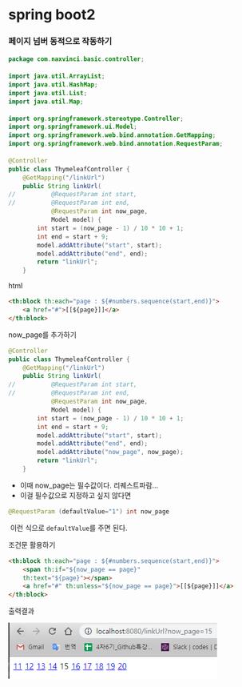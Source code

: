 # spring boot2



### 페이지 넘버 동적으로 작동하기

```java
package com.naxvinci.basic.controller;

import java.util.ArrayList;
import java.util.HashMap;
import java.util.List;
import java.util.Map;

import org.springframework.stereotype.Controller;
import org.springframework.ui.Model;
import org.springframework.web.bind.annotation.GetMapping;
import org.springframework.web.bind.annotation.RequestParam;

@Controller
public class ThymeleafController {
	@GetMapping("/linkUrl")
	public String linkUrl(
//			@RequestParam int start,
//			@RequestParam int end,
			@RequestParam int now_page,
			Model model) {
		int start = (now_page - 1) / 10 * 10 + 1;
		int end = start + 9;
		model.addAttribute("start", start);
		model.addAttribute("end", end);
		return "linkUrl";
	}
```

html

```html
<th:block th:each="page : ${#numbers.sequence(start,end)}">
	<a href="#">[[${page}]]</a>
</th:block>
```



now_page를 추가하기

```java
@Controller
public class ThymeleafController {
	@GetMapping("/linkUrl")
	public String linkUrl(
//			@RequestParam int start,
//			@RequestParam int end,
			@RequestParam int now_page,
			Model model) {
		int start = (now_page - 1) / 10 * 10 + 1;
		int end = start + 9;
		model.addAttribute("start", start);
		model.addAttribute("end", end);
		model.addAttribute("now_page", now_page);
		return "linkUrl";
	}
```

- 이때 now_page는 필수값이다. 리퀘스트파람...
- 이걸 필수값으로 지정하고 싶지 않다면

```java
@RequestParam (defaultValue="1") int now_page
```

​		이런 식으로 `defaultValue`를 주면 된다. 



조건문 활용하기

```html
<th:block th:each="page : ${#numbers.sequence(start,end)}">
	<span th:if="${now_page == page}"
	th:text="${page}"></span>
	<a href="#" th:unless="${now_page == page}">[[${page}]]</a>
</th:block>
```



출력결과

![image-20191224110843858](02springboot.assets/image-20191224110843858.png)